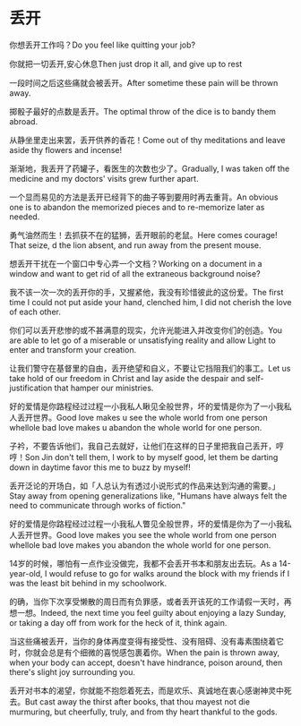 # 丢开

<p><span class="chinese">你想丢开工作吗？</span><span class="english">Do you feel like quitting your job?</span></p>

<p><span class="chinese">你就把一切丢开,安心休息</span><span class="english">Then just drop it all, and give up to rest</span></p>

<p><span class="chinese">一段时间之后这些痛就会被丢开。</span><span class="english">After sometime these pain will be thrown away.</span></p>

<p><span class="chinese">掷骰子最好的点数是丢开。</span><span class="english">The optimal throw of the dice is to bandy them abroad.</span></p>

<p><span class="chinese">从静坐里走出来罢，丢开供养的香花！</span><span class="english">Come out of thy meditations and leave aside thy flowers and incense!</span></p>

<p><span class="chinese">渐渐地，我丢开了药罐子，看医生的次数也少了。</span><span class="english">Gradually, I was taken off the medicine and my doctors' visits grew further apart.</span></p>

<p><span class="chinese">一个显而易见的方法是丢开已经背下的曲子等到要用时再去重背。</span><span class="english">An obvious one is to abandon the memorized pieces and to re-memorize later as needed.</span></p>

<p><span class="chinese">勇气油然而生！去抓获不在的猛狮，丢开眼前的老鼠。</span><span class="english">Here comes courage! That seize, d the lion absent, and run away from the present mouse.</span></p>

<p><span class="chinese">想丢开干扰在一个窗口中专心弄一个文档？</span><span class="english">Working on a document in a window and want to get rid of all the extraneous background noise?</span></p>

<p><span class="chinese">我不该一次一次的丢开你的手，又握紧他，我没有珍惜彼此的这份爱。</span><span class="english">The first time I could not put aside your hand, clenched him, I did not cherish the love of each other.</span></p>

<p><span class="chinese">你们可以丢开悲惨的或不甚满意的现实，允许光能进入并改变你们的创造。</span><span class="english">You are able to let go of a miserable or unsatisfying reality and allow Light to enter and transform your creation.</span></p>

<p><span class="chinese">让我们警守在基督里的自由，丢开绝望和自义，不要让它挡阻我们的事工。</span><span class="english">Let us take hold of our freedom in Christ and lay aside the despair and self-justification that hamper our ministries.</span></p>

<p><span class="chinese">好的爱情是你路程经过过程一小我私人瞅见全般世界，坏的爱情是你为了一小我私人丢开世界。</span><span class="english">Good love makes u see the whole world from one person whellole bad love makes u abandon the whole world for one person.</span></p>

<p><span class="chinese">子衿，不要告诉他们，我自己去就好，让他们在这样的日子里把我自己丢开，哼哼！</span><span class="english">Son Jin don't tell them, I work to by myself good, let them be darting down in daytime favor this me to buzz by myself!</span></p>

<p><span class="chinese">丢开泛论的开场白，如「人总认为有透过小说形式的作品来达到沟通的需要。」</span><span class="english">Stay away from opening generalizations like, "Humans have always felt the need to communicate through works of fiction."</span></p>

<p><span class="chinese">好的爱情是你路程经过过程一小我私人瞥见全般世界，坏的爱情是你为了一小我私人丢开世界。</span><span class="english">Good love makes you see the whole world from one person whellole bad love makes you abandon the whole world for one person.</span></p>

<p><span class="chinese">14岁的时候，哪怕有一点作业没做完，我都不会丢开书本和朋友出去玩。</span><span class="english">As a 14-year-old, I would refuse to go for walks around the block with my friends if I was the least bit behind in my schoolwork.</span></p>

<p><span class="chinese">的确，当你下次享受懒散的周日而有负罪感，或者丢开该死的工作请假一天时，再想一想。</span><span class="english">Indeed, the next time you feel guilty about enjoying a lazy Sunday, or taking a day off from work for the heck of it, think again.</span></p>

<p><span class="chinese">当这些痛被丢开，当你的身体再度变得有接受性、没有阻碍、没有毒素围绕着它时，你就会总是有个细微的喜悦感包裹着你。</span><span class="english">When the pain is thrown away, when your body can accept, doesn't have hindrance, poison around, then there's slight joy surrounding you.</span></p>

<p><span class="chinese">丢开对书本的渴望，你就能不抱怨着死去，而是欢乐、真诚地在衷心感谢神灵中死去。</span><span class="english">But cast away the thirst after books, that thou mayest not die murmuring, but cheerfully, truly, and from thy heart thankful to the gods.</span></p>

